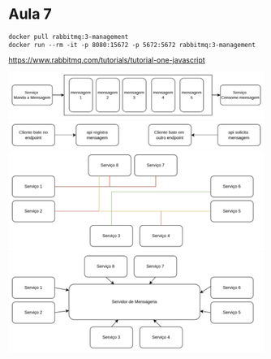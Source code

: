 # Aula 7

```
docker pull rabbitmq:3-management
docker run --rm -it -p 8080:15672 -p 5672:5672 rabbitmq:3-management
```


https://www.rabbitmq.com/tutorials/tutorial-one-javascript


<img src="./figs/figuras/fig1.png" />

<img src="./figs/figuras/fig2.png" />

<img src="./figs/figuras/fig3.png" />

<img src="./figs/figuras/fig4.png" />